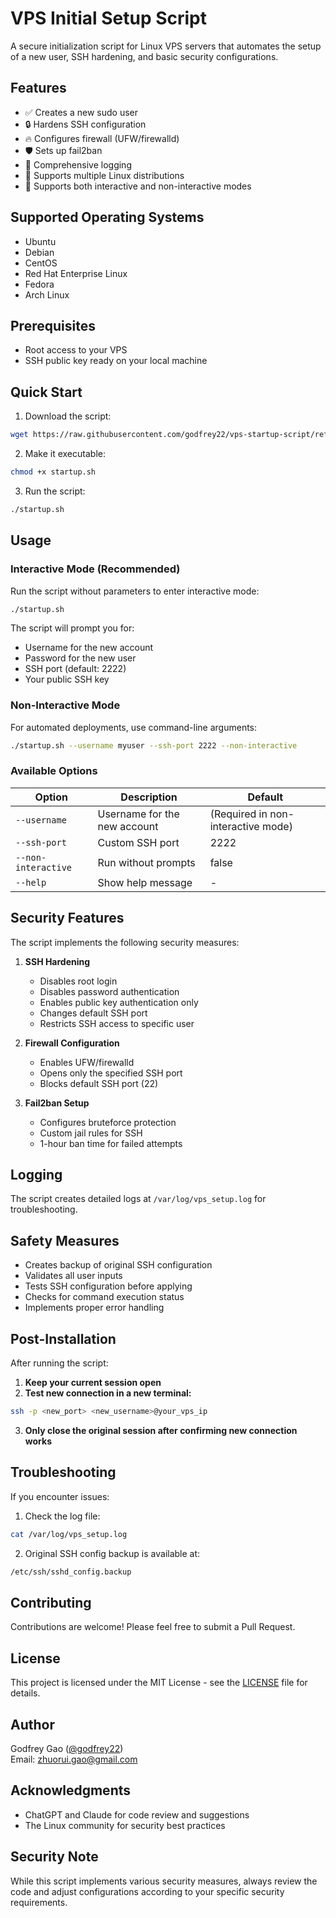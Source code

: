 # VPS Initial Setup Script

A secure initialization script for Linux VPS servers that automates the setup of a new user, SSH hardening, and basic security configurations.

## Features

- ✅ Creates a new sudo user
- 🔒 Hardens SSH configuration
- 🔥 Configures firewall (UFW/firewalld)
- 🛡️ Sets up fail2ban
- 📝 Comprehensive logging
- 🔄 Supports multiple Linux distributions
- 🤖 Supports both interactive and non-interactive modes

## Supported Operating Systems

- Ubuntu
- Debian
- CentOS
- Red Hat Enterprise Linux
- Fedora
- Arch Linux

## Prerequisites

- Root access to your VPS
- SSH public key ready on your local machine

## Quick Start

1. Download the script:
```bash
wget https://raw.githubusercontent.com/godfrey22/vps-startup-script/refs/heads/main/startup.sh
```

2. Make it executable:
```bash
chmod +x startup.sh
```

3. Run the script:
```bash
./startup.sh
```

## Usage

### Interactive Mode (Recommended)

Run the script without parameters to enter interactive mode:
```bash
./startup.sh
```

The script will prompt you for:
- Username for the new account
- Password for the new user
- SSH port (default: 2222)
- Your public SSH key

### Non-Interactive Mode

For automated deployments, use command-line arguments:
```bash
./startup.sh --username myuser --ssh-port 2222 --non-interactive
```

### Available Options

| Option | Description | Default |
|--------|-------------|---------|
| `--username` | Username for the new account | (Required in non-interactive mode) |
| `--ssh-port` | Custom SSH port | 2222 |
| `--non-interactive` | Run without prompts | false |
| `--help` | Show help message | - |

## Security Features

The script implements the following security measures:

1. **SSH Hardening**
   - Disables root login
   - Disables password authentication
   - Enables public key authentication only
   - Changes default SSH port
   - Restricts SSH access to specific user

2. **Firewall Configuration**
   - Enables UFW/firewalld
   - Opens only the specified SSH port
   - Blocks default SSH port (22)

3. **Fail2ban Setup**
   - Configures bruteforce protection
   - Custom jail rules for SSH
   - 1-hour ban time for failed attempts

## Logging

The script creates detailed logs at `/var/log/vps_setup.log` for troubleshooting.

## Safety Measures

- Creates backup of original SSH configuration
- Validates all user inputs
- Tests SSH configuration before applying
- Checks for command execution status
- Implements proper error handling

## Post-Installation

After running the script:

1. **Keep your current session open**
2. **Test new connection in a new terminal:**
```bash
ssh -p <new_port> <new_username>@your_vps_ip
```
3. **Only close the original session after confirming new connection works**

## Troubleshooting

If you encounter issues:

1. Check the log file:
```bash
cat /var/log/vps_setup.log
```

2. Original SSH config backup is available at:
```bash
/etc/ssh/sshd_config.backup
```

## Contributing

Contributions are welcome! Please feel free to submit a Pull Request.

## License

This project is licensed under the MIT License - see the [LICENSE](LICENSE) file for details.

## Author

Godfrey Gao ([@godfrey22](https://github.com/godfrey22))  
Email: zhuorui.gao@gmail.com

## Acknowledgments

- ChatGPT and Claude for code review and suggestions
- The Linux community for security best practices

## Security Note

While this script implements various security measures, always review the code and adjust configurations according to your specific security requirements.